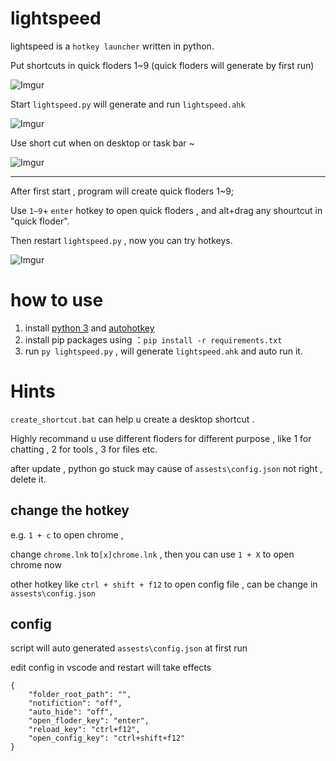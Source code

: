 # lightspeed
lightspeed is a `hotkey launcher` written in python.

Put shortcuts in quick floders 1~9 (quick floders will generate by first run)

![Imgur](https://i.imgur.com/4OSyWob.png)

Start `lightspeed.py` will generate and run `lightspeed.ahk`

![Imgur](https://i.imgur.com/lj1ZFxH.png)

Use short cut when on desktop or task bar ~

![Imgur](https://i.imgur.com/PiBOKGX.png)

---



After first start , program will create quick floders 1~9;

Use `1~9`+ `enter` hotkey to open quick floders , and alt+drag any shourtcut in "quick floder". 

Then restart `lightspeed.py` , now you can try hotkeys.

![Imgur](https://i.imgur.com/aeDuuGW.png)

# how to use
1. install [python 3](https://www.python.org/downloads/)  and [autohotkey](https://www.autohotkey.com/)
2. install  pip packages using ：`pip install -r requirements.txt`
3. run `py lightspeed.py` , will generate `lightspeed.ahk` and auto run it.

# Hints

`create_shortcut.bat` can help u create a desktop shortcut .

Highly recommand u use different floders for different purpose , like 1 for chatting , 2 for tools , 3 for files etc.

after update , python go stuck may cause of `assests\config.json` not right , delete it.


##  change the hotkey

e.g. `1 + c` to open chrome , 

change `chrome.lnk` to`[x]chrome.lnk` , then you can use `1 + X` to open chrome now

other hotkey like `ctrl + shift + f12` to open config file , can be change in `assests\config.json`

## config

script will auto generated `assests\config.json`  at first run 

edit config in vscode and restart will take effects 

```
{
    "folder_root_path": "",
    "notifiction": "off",
    "auto_hide": "off",
    "open_floder_key": "enter",
    "reload_key": "ctrl+f12",
    "open_config_key": "ctrl+shift+f12"
}
```

